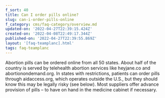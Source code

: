 ```yaml
---
f_sort: 40
title: Can I order pills online?
slug: can-i-order-pills-online
f_category: cms/faq-category/overview.md
updated-on: '2022-04-27T22:39:15.424Z'
created-on: '2022-04-08T22:49:17.344Z'
published-on: '2022-04-27T22:39:55.869Z'
layout: '[faq-teamplanc].html'
tags: faq-teamplanc
---
```


Abortion pills can be ordered online from all 50 states. About half of the country is served by telehealth abortion services like heyjane.co and abortionondemand.org. In states with restrictions, patients can order pills through aidaccess.org, which operates outside the U.S., but they should know this may be legally risky (see below). Most suppliers offer advance provision of pills – to have on hand in the medicine cabinet if necessary.

